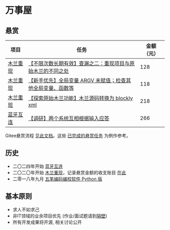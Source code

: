 # 万事屋

## 悬赏

| 项目 | 任务 | 金额（元） |
| ------------- | ------------- | ------------- |
| [木兰重现](https://gitee.com/MulanRevive/mulan-rework) | [【不限次数长期有效】查漏之二：重现项目与原始木兰的不同之处](https://gitee.com/MulanRevive/mulan-rework/issues/IA97YY) | 128 |
| [木兰重现](https://gitee.com/MulanRevive/mulan-rework) | [【新手优先】全局变量 ARGV 未赋值；检查其他全局变量、函数等](https://gitee.com/MulanRevive/mulan-rework/issues/I68E9I) | 118 |
| [木兰重现](https://gitee.com/MulanRevive/mulan-rework) | [【探索原始木兰功能】木兰源码转换为 blockly xml](https://gitee.com/MulanRevive/mulan-rework/issues/IANHYP) | 218 |
| [蓝牙互连](https://gitee.com/zhishi/share-content-using-bluetooth) | [【调研】两个系统互相根据输入应答](https://gitee.com/zhishi/share-content-using-bluetooth/issues/IAHKQ2) | 266 |

Gitee悬赏流程 [见此文档](https://gitee.com/help/articles/4333)。这些 [已完成的悬赏任务](https://gitee.com/MulanRevive/mulan-rework/issues?q=is%3Aclosed+label%3A%E6%82%AC%E8%B5%8F) 为例作参考。 

## 历史

- 二〇二四年开始 [蓝牙互连](https://gitee.com/zhishi/share-content-using-bluetooth)
- 二〇二〇年开始 [木兰重现](https://gitee.com/MulanRevive/mulan-rework)，记录悬赏金额的收支账目 [在此](https://gitee.com/MulanRevive/bounty/tree/master/%E6%94%B6%E6%94%AF%E8%B4%A6%E6%9C%AC)
- 二零一八年九月 [五笔编码编校软件 Python 版](https://github.com/program-in-chinese/wubi_code_editor)

## 基本原则

- 求人不如求己
- 非IT领域的业余项目优先 (作业/面试题请到[隔壁](https://github.com/program-in-chinese/study))
- 所有开发成果将开源, 相关讨论公开
